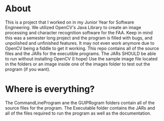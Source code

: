 # About
This is a project that I worked on in my Junior Year for Software Engineering. We utilized OpenCV's Java Library to create an image processing and character recognition software for the FAA.
Keep in mind this was a semester long project and the program is filled with bugs, and unpolished and unfinished features. It may not even work anymore due to OpenCV being a fiddle to get it working.
This repo contains all of the source files and the JARs for the executible programs. The JARs SHOULD be able to run without installing OpenCV (I hope)
Use the sample image file located in the folders or an image inside one of the images folder to test out the program (if you want).

# Where is everything?
The CommandLineProgram ane the GUIPRogram folders contain all of the source files for the program.
The Executable folder contains the JARs and all of the files required to run the program as well as the documentation.